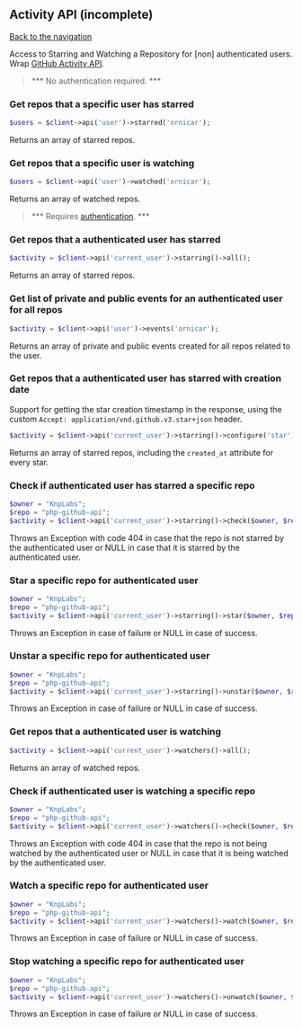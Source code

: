 ## Activity API (incomplete)
[Back to the navigation](README.md)

Access to Starring and Watching a Repository for [non] authenticated users.
Wrap [GitHub Activity API](https://developer.github.com/v3/activity/).

> *** No authentication required. ***

### Get repos that a specific user has starred

```php
$users = $client->api('user')->starred('ornicar');
```

Returns an array of starred repos.

### Get repos that a specific user is watching

```php
$users = $client->api('user')->watched('ornicar');
```

Returns an array of watched repos.

> *** Requires [authentication](security.md). ***

### Get repos that a authenticated user has starred

```php
$activity = $client->api('current_user')->starring()->all();
```
Returns an array of starred repos.

### Get list of private and public events for an authenticated user for all repos

```php
$activity = $client->api('user')->events('ornicar');
```
Returns an array of private and public events created for all repos related to the user.

### Get repos that a authenticated user has starred with creation date

Support for getting the star creation timestamp in the response, using the custom `Accept: application/vnd.github.v3.star+json` header.

```php
$activity = $client->api('current_user')->starring()->configure('star')->all();
```
Returns an array of starred repos, including the `created_at` attribute for every star.

### Check if authenticated user has starred a specific repo

```php
$owner = "KnpLabs";
$repo = "php-github-api";
$activity = $client->api('current_user')->starring()->check($owner, $repo);
```
Throws an Exception with code 404 in case that the repo is not starred by the authenticated user or NULL in case that it is starred by the authenticated user.

### Star a specific repo for authenticated user

```php
$owner = "KnpLabs";
$repo = "php-github-api";
$activity = $client->api('current_user')->starring()->star($owner, $repo);
```
Throws an Exception in case of failure or NULL in case of success.

### Unstar a specific repo for authenticated user

```php
$owner = "KnpLabs";
$repo = "php-github-api";
$activity = $client->api('current_user')->starring()->unstar($owner, $repo);
```
Throws an Exception in case of failure or NULL in case of success.


### Get repos that a authenticated user is watching

```php
$activity = $client->api('current_user')->watchers()->all();
```
Returns an array of watched repos.

### Check if authenticated user is watching a specific repo

```php
$owner = "KnpLabs";
$repo = "php-github-api";
$activity = $client->api('current_user')->watchers()->check($owner, $repo);
```
Throws an Exception with code 404 in case that the repo is not being watched by the authenticated user or NULL in case that it is being watched by the authenticated user.

### Watch a specific repo for authenticated user

```php
$owner = "KnpLabs";
$repo = "php-github-api";
$activity = $client->api('current_user')->watchers()->watch($owner, $repo);
```
Throws an Exception in case of failure or NULL in case of success.

### Stop watching a specific repo for authenticated user

```php
$owner = "KnpLabs";
$repo = "php-github-api";
$activity = $client->api('current_user')->watchers()->unwatch($owner, $repo);
```
Throws an Exception in case of failure or NULL in case of success.
